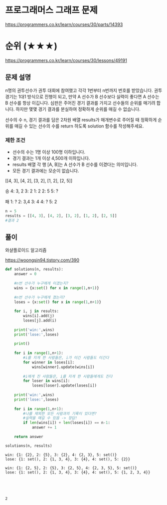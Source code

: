 # 프로그래머스 그래프 문제
https://programmers.co.kr/learn/courses/30/parts/14393

# 순위 (★★★)
https://programmers.co.kr/learn/courses/30/lessons/49191

## 문제 설명
n명의 권투선수가 권투 대회에 참여했고 각각 1번부터 n번까지 번호를 받았습니다. 권투 경기는 1대1 방식으로 진행이 되고, 만약 A 선수가 B 선수보다 실력이 좋다면 A 선수는 B 선수를 항상 이깁니다. 심판은 주어진 경기 결과를 가지고 선수들의 순위를 매기려 합니다. 하지만 몇몇 경기 결과를 분실하여 정확하게 순위를 매길 수 없습니다.

선수의 수 n, 경기 결과를 담은 2차원 배열 results가 매개변수로 주어질 때 정확하게 순위를 매길 수 있는 선수의 수를 return 하도록 solution 함수를 작성해주세요.

### 제한 조건
* 선수의 수는 1명 이상 100명 이하입니다.
* 경기 결과는 1개 이상 4,500개 이하입니다.
* results 배열 각 행 [A, B]는 A 선수가 B 선수를 이겼다는 의미입니다.
* 모든 경기 결과에는 모순이 없습니다.

[[4, 3], [4, 2], [3, 2], [1, 2], [2, 5]]

승
4: 3, 2
3: 2
1: 2
2: 5
5: ?

패
1: ?
2: 3,4
3: 4
4: ?
5: 2


```python
n = 5
results = [[4, 3], [4, 2], [3, 2], [1, 2], [2, 5]]
#결과 2
```

## 풀이
와샬플로이드 알고리즘

https://woongsin94.tistory.com/390


```python
def solutions(n, results):
    answer = 0
    
    #n번 선수가 누구에게 이겼는지?
    wins = {x:set() for x in range(1,n+1)}
    
    #n번 선수가 누구에게 졌는지?
    loses = {x:set() for x in range(1,n+1)}
    
    for i, j in results:
        wins[i].add(j)
        loses[j].add(i)
        
    print('win:',wins)
    print('lose:',loses)
    
    print()
    
    for i in range(1,n+1):
        #i를 지게 한 사람들은, i가 이긴 사람들도 이긴다
        for winner in loses[i]:
            wins[winner].update(wins[i])
        
        #i에게 진 사람들은, i를 지게 한 사람들에게도 진다
        for loser in wins[i]:
            loses[loser].update(loses[i])
            
    print('win:',wins)
    print('lose:',loses)
            
    for i in range(1,n+1):
        #나를 제외한 모든 사람과의 기록이 있다면?
        #실력을 매길 수 있음 -> 정답!
        if len(wins[i]) + len(loses[i]) == n-1:
            answer += 1
    
    return answer

```


```python
solutions(n, results)
```

    win: {1: {2}, 2: {5}, 3: {2}, 4: {2, 3}, 5: set()}
    lose: {1: set(), 2: {1, 3, 4}, 3: {4}, 4: set(), 5: {2}}
    
    win: {1: {2, 5}, 2: {5}, 3: {2, 5}, 4: {2, 3, 5}, 5: set()}
    lose: {1: set(), 2: {1, 3, 4}, 3: {4}, 4: set(), 5: {1, 2, 3, 4}}
    




    2




```python

```


```python

```


```python

```
